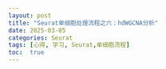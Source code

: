 ```yaml
---
layout: post
title: "Seurat单细胞处理流程之六：hdWGCNA分析"
date: 2025-03-05
categories: Seurat
tags: [心得, 学习, Seurat,单细胞流程]
toc:  true
---
```

